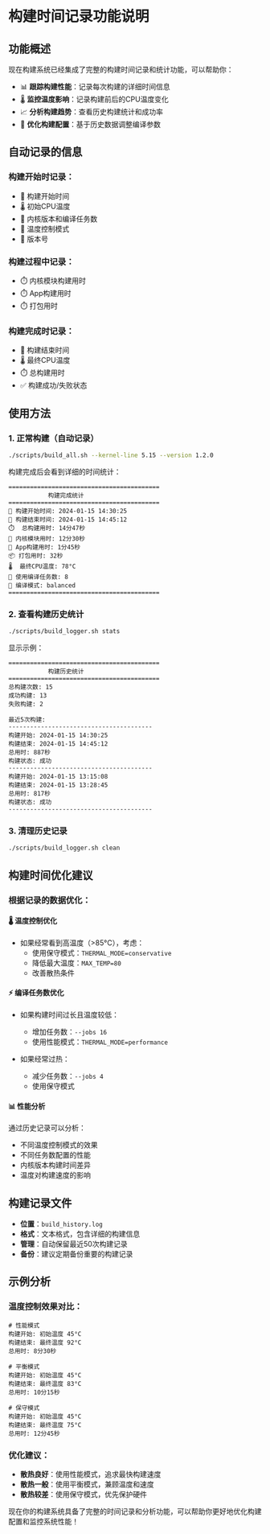 # 构建时间记录功能说明

## 功能概述

现在构建系统已经集成了完整的构建时间记录和统计功能，可以帮助你：

- 📊 **跟踪构建性能**：记录每次构建的详细时间信息
- 🌡️ **监控温度影响**：记录构建前后的CPU温度变化
- 📈 **分析构建趋势**：查看历史构建统计和成功率
- 🔧 **优化构建配置**：基于历史数据调整编译参数

## 自动记录的信息

### 构建开始时记录：
- 🚀 构建开始时间
- 🌡️ 初始CPU温度
- 🔧 内核版本和编译任务数
- 🎯 温度控制模式
- 📝 版本号

### 构建过程中记录：
- ⏱️ 内核模块构建用时
- ⏱️ App构建用时  
- ⏱️ 打包用时

### 构建完成时记录：
- 🏁 构建结束时间
- 🌡️ 最终CPU温度
- ⏱️ 总构建用时
- ✅ 构建成功/失败状态

## 使用方法

### 1. 正常构建（自动记录）
```bash
./scripts/build_all.sh --kernel-line 5.15 --version 1.2.0
```

构建完成后会看到详细的时间统计：
```
==========================================
           构建完成统计
==========================================
🚀 构建开始时间: 2024-01-15 14:30:25
🏁 构建结束时间: 2024-01-15 14:45:12
⏱️  总构建用时: 14分47秒
🔨 内核模块用时: 12分30秒
📱 App构建用时: 1分45秒
📦 打包用时: 32秒
🌡️  最终CPU温度: 78°C
🔧 使用编译任务数: 8
🎯 编译模式: balanced
==========================================
```

### 2. 查看构建历史统计
```bash
./scripts/build_logger.sh stats
```

显示示例：
```
==========================================
           构建历史统计
==========================================
总构建次数: 15
成功构建: 13
失败构建: 2

最近5次构建:
----------------------------------------
构建开始: 2024-01-15 14:30:25
构建结束: 2024-01-15 14:45:12
总用时: 887秒
构建状态: 成功
----------------------------------------
构建开始: 2024-01-15 13:15:08
构建结束: 2024-01-15 13:28:45
总用时: 817秒
构建状态: 成功
----------------------------------------
```

### 3. 清理历史记录
```bash
./scripts/build_logger.sh clean
```

## 构建时间优化建议

### 根据记录的数据优化：

#### 🌡️ 温度控制优化
- 如果经常看到高温度（>85°C），考虑：
  - 使用保守模式：`THERMAL_MODE=conservative`
  - 降低最大温度：`MAX_TEMP=80`
  - 改善散热条件

#### ⚡ 编译任务数优化
- 如果构建时间过长且温度较低：
  - 增加任务数：`--jobs 16`
  - 使用性能模式：`THERMAL_MODE=performance`

- 如果经常过热：
  - 减少任务数：`--jobs 4`
  - 使用保守模式

#### 📊 性能分析
通过历史记录可以分析：
- 不同温度控制模式的效果
- 不同任务数配置的性能
- 内核版本构建时间差异
- 温度对构建速度的影响

## 构建记录文件

- **位置**：`build_history.log`
- **格式**：文本格式，包含详细的构建信息
- **管理**：自动保留最近50次构建记录
- **备份**：建议定期备份重要的构建记录

## 示例分析

### 温度控制效果对比：
```
# 性能模式
构建开始: 初始温度 45°C
构建结束: 最终温度 92°C  
总用时: 8分30秒

# 平衡模式  
构建开始: 初始温度 45°C
构建结束: 最终温度 83°C
总用时: 10分15秒

# 保守模式
构建开始: 初始温度 45°C  
构建结束: 最终温度 75°C
总用时: 12分45秒
```

### 优化建议：
- **散热良好**：使用性能模式，追求最快构建速度
- **散热一般**：使用平衡模式，兼顾温度和速度
- **散热较差**：使用保守模式，优先保护硬件

现在你的构建系统具备了完整的时间记录和分析功能，可以帮助你更好地优化构建配置和监控系统性能！
